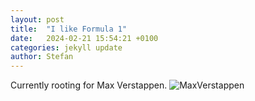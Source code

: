 ```yaml
---
layout: post
title:  "I like Formula 1"
date:   2024-02-21 15:54:21 +0100
categories: jekyll update
author: Stefan
---
```


Currently rooting for Max Verstappen.
![MaxVerstappen](https://upload.wikimedia.org/wikipedia/commons/f/f3/Max_Verstappen%2C_Red_Bull-Honda_RB15%2C_2019_Italian_Grand_Prix%2C_Monza%2C_8th_September_%28cropped%29.jpg)